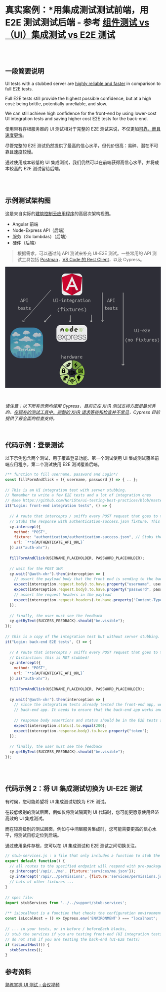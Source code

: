 # 真实案例：*用集成测试测试前端，用 E2E 测试测试后端 - 参考 [组件测试 vs（UI）集成测试 vs E2E 测试](./sections/testing-strategy/component-vs-integration-vs-e2e-testing.zh.md)

<br/><br/>

## 一段简要说明

UI tests with a stubbed server are [highly reliable and faster](../testing-strategy/component-vs-integration-vs-e2e-testing.zh.md#ui-integration-tests)<!--TODO: check that the deeplinkl works--> in comparison to full E2E tests.

Full E2E tests still provide the highest possible confidence, but at a high cost: being brittle, potentially unreliable, and slow.

We can still achieve high confidence for the front-end by using lower-cost UI integration tests and saving higher cost E2E tests for the back-end.

使用带有存根服务器的 UI 测试相对于完整的 E2E 测试来说，不仅更加[可靠，而且速度更快](../testing-strategy/component-vs-integration-vs-e2e-testing.zh.md#UI-集成测试)。<!--TODO: 检查深链接是否有效-->

尽管完整的 E2E 测试仍然提供了最高的信心水平，但代价很高：易碎、潜在不可靠且速度较慢。

通过使用成本较低的 UI 集成测试，我们仍然可以在前端获得高信心水平，并将成本较高的 E2E 测试留给后端。

<br/><br/>

## 示例测试架构图

这是来自实际的[建筑控制云应用程序](https://new.siemens.com/global/en/products/buildings/digitalization/building-operator.html)的高层次架构视图。

* Angular 前端
* Node-Express API（后端）
* 服务（Go lambdas）（后端）
* 硬件（后端）

> 根据需求，可以通过纯 API 测试来补充 UI-E2E 测试。一些常用的 API 测试工具包括 [Postman](https://www.getpostman.com/)，[VS Code 的 Rest Client](https://marketplace.visualstudio.com/items?itemName=humao.rest-client)，以及 Cypress。

![ ](./../../assets/images/test-architecture-example.png)

<br/>

*请注意：以下所有示例均使用 Cypress，目前它在 XHR 测试支持方面是最优秀的。[在现有的测试工具中，完整的 XHR 请求等待和检查并不常见](../generic-best-practices/await-dont-sleep.zh.md#XHR-请求等待)，Cypress 目前提供了最全面的检查支持。*

<br/>

## 代码示例：登录测试

以下示例包含两个测试，用于覆盖登录功能。第一个测试使用 UI 集成测试覆盖前端应用程序，第二个测试使用 E2E 测试覆盖后端。

```javascript
/** function to fill username, password and Login*/
const fillFormAndClick = ({ username, password }) => { .. };

// This is an UI integration test with server stubbing.
// Remember to write a few E2E tests and a lot of integration ones
// @see https://github.com/NoriSte/ui-testing-best-practices/blob/master/sections/testing-strategy/component-vs-integration-vs-e2e-testing.zh.md#ui-integration-tests
it("Login: front-end integration tests", () => {

  // A route that intercepts / sniffs every POST request that goes to the authentication URL.
  // Stubs the response with authentication-success.json fixture. This is called server stubbing
  cy.intercept({
    method: "POST",
    fixture: "authentication/authentication-success.json", // Stubs the response
    url: `**${AUTHENTICATE_API_URL}`
  }).as("auth-xhr");

  fillFormAndClick(USERNAME_PLACEHOLDER, PASSWORD_PLACEHOLDER);

  // wait for the POST XHR
  cy.wait("@auth-xhr").then(interception => {
    // assert the payload body that the front end is sending to the back-end
    expect(interception.request.body).to.have.property("username", username);
    expect(interception.request.body).to.have.property("password", password);
    // assert the request headers in the payload
    expect(interception.request.headers).to.have.property('Content-Type', 'application/json;charset=utf-8');
  });

  // finally, the user must see the feedback
  cy.getByText(SUCCESS_FEEDBACK).should("be.visible");
});

// this is a copy of the integration test but without server stubbing.
it("Login: back-end E2E tests", () => {

  // A route that intercepts / sniffs every POST request that goes to the authentication URL.
  // Distinction: this is NOT stubbed!
  cy.intercept({
    method: "POST",
    url: `**${AUTHENTICATE_API_URL}`
  }).as("auth-xhr");

  fillFormAndClick(USERNAME_PLACEHOLDER, PASSWORD_PLACEHOLDER);

  cy.wait("@auth-xhr").then(interception => {
    // since the integration tests already tested the front-end app, we use E2E tests to check the
    // back-end app. It needs to ensure that the back-end app works and gets the correct response data

    // response body assertions and status should be in the E2E tests since they rely on the server
    expect(interception.status).to.equal(200);
    expect(interception.response.body).to.have.property("token");
  });

  // finally, the user must see the feedback
  cy.getByText(SUCCESS_FEEDBACK).should("be.visible");
});
```

<br/><br/>

## 代码示例 2：将 UI 集成测试切换为 UI-E2E 测试

有时候，您可能希望将 UI 集成测试切换为 E2E 测试。

在较低级别的测试层面，例如仅将测试隔离到 UI 代码时，您可能更愿意使用经济高效的 UI 集成测试。

而在较高级别的测试层面，例如与中间层服务集成时，您可能需要更高的信心水平，将测试目标定位到后端。

通过使用条件存根，您可以在 UI 集成测试和 E2E 测试之间切换关注。

```javascript
// stub-services.js : a file that only includes a function to stub the back-end services
export default function() {
  // all routes to the specified endpoint will respond with pre-packaged Json data
  cy.intercept('/api/../me', {fixture:'services/me.json'});
  cy.intercept('/api/../permissions', {fixture:'services/permissions.json'});
  // Lots of other fixtures ...
}

// spec file:
import stubServices from '../../support/stub-services';

/** isLocalhost is a function that checks the configuration environment*/
const isLocalHost = () => Cypress.env('ENVIRONMENT') === "localhost";

// ... in your tests, or in before / beforeEach blocks,
// stub the services if you are testing front-end (UI integration tests)
// do not stub if you are testing the back-end (UI-E2E tests)
if (isLocalHost()) {
  stubServices();
}

```

## 参考资料

[熟练掌握 UI 测试 - 会议视频](https://www.youtube.com/watch?v=RwWz4hllDtg)
<!-- TODO: 最后，决定是否将所有资源移动到一个共同的章节中。-->
